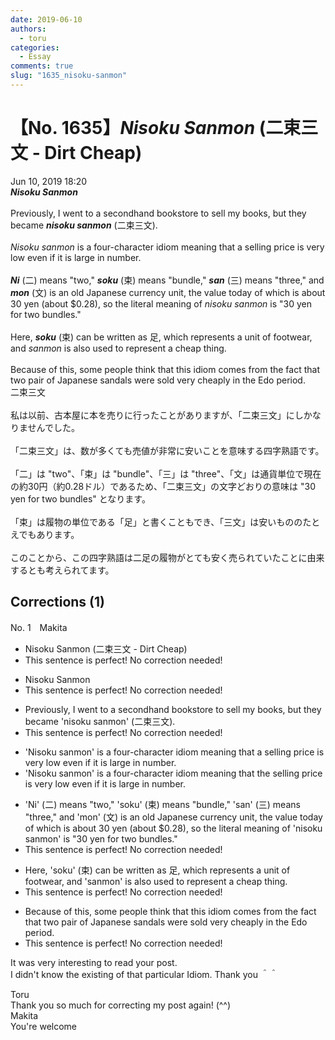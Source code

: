 ```yaml
---
date: 2019-06-10
authors:
  - toru
categories:
  - Essay
comments: true
slug: "1635_nisoku-sanmon"
---
```


# 【No. 1635】<strong><em>Nisoku Sanmon</strong></em> (二束三文 - Dirt Cheap)
<div class="date">Jun 10, 2019 18:20</div>
<div id="post"><div id="body_show_ori">
<strong><em>Nisoku Sanmon</strong></em><br/><br/>Previously, I went to a secondhand bookstore to sell my books, but they became <strong><em>nisoku sanmon</em></strong> (二束三文).<br/><br/><em>Nisoku sanmon</em> is a four-character idiom meaning that a selling price is very low even if it is large in number.<br/><br/><strong><em>Ni</em></strong> (二) means "two," <strong><em>soku</em></strong> (束) means "bundle," <strong><em>san</em></strong> (三) means "three," and <strong><em>mon</em></strong> (文) is an old Japanese currency unit, the value today of which is about 30 yen (about $0.28), so the literal meaning of <em>nisoku sanmon</em> is "30 yen for two bundles."<br/><br/>Here, <strong><em>soku</em></strong> (束) can be written as 足, which represents a unit of footwear, and <em>sanmon</em> is also used to represent a cheap thing.<br/><br/>Because of this, some people think that this idiom comes from the fact that two pair of Japanese sandals were sold very cheaply in the Edo period.
</div></div>

<!-- more -->

<div id="post_ja"><div id="body_show_mo">
二束三文<br/><br/>私は以前、古本屋に本を売りに行ったことがありますが、「二束三文」にしかなりませんでした。<br/><br/>「二束三文」は、数が多くても売値が非常に安いことを意味する四字熟語です。<br/><br/>「二」は "two"、「束」は "bundle"、「三」は "three"、「文」は通貨単位で現在の約30円（約0.28ドル）であるため、「二束三文」の文字どおりの意味は "30 yen for two bundles" となります。<br/><br/>「束」は履物の単位である「足」と書くこともでき、「三文」は安いもののたとえでもあります。<br/><br/>このことから、この四字熟語は二足の履物がとても安く売られていたことに由来するとも考えられてます。
</div></div>

## Corrections (1)
<div id="block"><div class="first_name"> No. 1　<span class="just_name">Makita</span></div><div id="block2">
<ul class="correction_field">
<li class="incorrect">Nisoku Sanmon (二束三文 - Dirt Cheap)</li>
<li class="corrected perfect">This sentence is perfect! No correction needed!</li>
</ul>
<ul class="correction_field">
<li class="incorrect">Nisoku Sanmon</li>
<li class="corrected perfect">This sentence is perfect! No correction needed!</li>
</ul>
<ul class="correction_field">
<li class="incorrect">Previously, I went to a secondhand bookstore to sell my books, but they became 'nisoku sanmon' (二束三文).</li>
<li class="corrected perfect">This sentence is perfect! No correction needed!</li>
</ul>
<ul class="correction_field">
<li class="incorrect">'Nisoku sanmon' is a four-character idiom meaning that a selling price is very low even if it is large in number.</li>
<li class="corrected correct">
'Nisoku sanmon' is a four-character idiom meaning that <span class="f_red">the</span> selling price is very low even if it is large in number.
</li>
</ul>
<ul class="correction_field">
<li class="incorrect">'Ni' (二) means "two," 'soku' (束) means "bundle," 'san' (三) means "three," and 'mon' (文) is an old Japanese currency unit, the value today of which is about 30 yen (about $0.28), so the literal meaning of 'nisoku sanmon' is "30 yen for two bundles."</li>
<li class="corrected perfect">This sentence is perfect! No correction needed!</li>
</ul>
<ul class="correction_field">
<li class="incorrect">Here, 'soku' (束) can be written as 足, which represents a unit of footwear, and 'sanmon' is also used to represent a cheap thing.</li>
<li class="corrected perfect">This sentence is perfect! No correction needed!</li>
</ul>
<ul class="correction_field">
<li class="incorrect">Because of this, some people think that this idiom comes from the fact that two pair of Japanese sandals were sold very cheaply in the Edo period.</li>
<li class="corrected perfect">This sentence is perfect! No correction needed!</li>
</ul>
<p class="comment_small">
 It was very interesting to read your post.
 <br/>
 I didn't know the existing of that particular Idiom. Thank you ＾＾
</p>

</div><div class="name"><span class="just_name">Toru</span><br>
Thank you so much for correcting my post again! (^^)
</div>
<div class="name"><span class="just_name">Makita</span><br>
You're welcome
</div>
</div>
